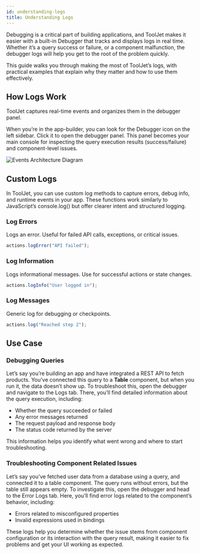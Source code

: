 ```yaml
---
id: understanding-logs
title: Understanding Logs
---
```


Debugging is a critical part of building applications, and ToolJet makes it easier with a built-in Debugger that tracks and displays logs in real time. Whether it’s a query success or failure, or a component malfunction, the debugger logs will help you get to the root of the problem quickly.

This guide walks you through making the most of ToolJet’s logs, with practical examples that explain why they matter and how to use them effectively.

## How Logs Work

ToolJet captures real-time events and organizes them in the debugger panel.

When you’re in the app-builder, you can look for the Debugger icon on the left sidebar. Click it to open the debugger panel. This panel becomes your main console for inspecting the query execution results (success/failure)
and component-level issues.

<img className="screenshot-full img-s" src="/img/app-builder/debugging/error-logs/debugger.png" alt="Events Architecture Diagram"/>

## Custom Logs

In ToolJet, you can use custom log methods to capture errors, debug info, and runtime events in your app. These functions work similarly to JavaScript’s console.log() but offer clearer intent and structured logging.

### Log Errors

Logs an error. Useful for failed API calls, exceptions, or critical issues.

```js
actions.logError("API failed");
```

### Log Information

Logs informational messages. Use for successful actions or state changes.

```js
actions.logInfo("User logged in");
```

### Log Messages

Generic log for debugging or checkpoints.

```js
actions.log("Reached step 2");
```

## Use Case
 
### Debugging Queries

Let’s say you’re building an app and have integrated a REST API to fetch products. You’ve connected this query to a **Table** component, but when you run it, the data doesn’t show up. To troubleshoot this, open the debugger and navigate to the Logs tab. There, you’ll find detailed information about the query execution, including:
- Whether the query succeeded or failed
- Any error messages returned
- The request payload and response body
- The status code returned by the server

This information helps you identify what went wrong and where to start troubleshooting.

### Troubleshooting Component Related Issues

Let’s say you’ve fetched user data from a database using a query, and connected it to a table component. The query runs without errors, but the table still appears empty. To investigate this, open the debugger and head to the Error Logs tab. Here, you’ll find error logs related to the component’s behavior, including:
- Errors related to misconfigured properties
- Invalid expressions used in bindings

These logs help you determine whether the issue stems from component configuration or its interaction with the query result, making it easier to fix problems and get your UI working as expected.